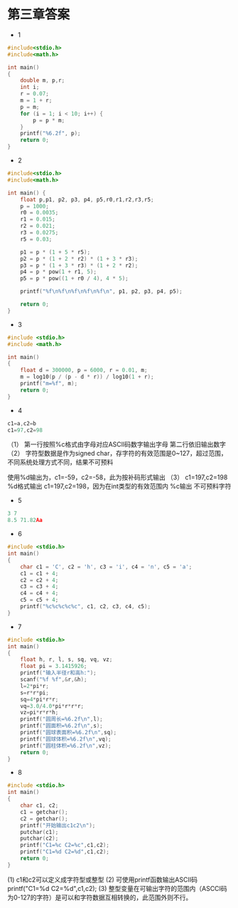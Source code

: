 
# 第三章答案

* 1

~~~C
#include<stdio.h>
#include<math.h>

int main()
{
    double m, p,r;
    int i;
    r = 0.07;
    m = 1 + r;
    p = m;
    for (i = 1; i < 10; i++) {
        p = p * m;
    }
    printf("%6.2f", p);
    return 0;
}

~~~

* 2

~~~C
#include<stdio.h>
#include<math.h>

int main() {
    float p,p1, p2, p3, p4, p5,r0,r1,r2,r3,r5;
    p = 1000;
    r0 = 0.0035;
    r1 = 0.015;
    r2 = 0.021;
    r3 = 0.0275;
    r5 = 0.03;

    p1 = p * (1 + 5 * r5);
    p2 = p * (1 + 2 * r2) * (1 + 3 * r3);
    p3 = p * (1 + 3 * r3) * (1 + 2 * r2);
    p4 = p * pow(1 + r1, 5);
    p5 = p * pow((1 + r0 / 4), 4 * 5);

    printf("%f\n%f\n%f\n%f\n%f\n", p1, p2, p3, p4, p5);

    return 0;
}
~~~

* 3

~~~C
#include <stdio.h>
#include <math.h>

int main()
{
    float d = 300000, p = 6000, r = 0.01, m;
    m = log10(p / (p - d * r)) / log10(1 + r);
    printf("m=%f", m);
    return 0;
}
~~~

* 4

~~~C
c1=a,c2=b
c1=97,c2=98
~~~

（1）
第一行按照%c格式由字母对应ASCII码数字输出字母
第二行依旧输出数字
（2）
字符型数据是作为signed char，存字符的有效范围是0~127，超过范围，不同系统处理方式不同，结果不可预料

使用%d输出为，c1=-59，c2=-58，此为按补码形式输出
（3）
c1=197,c2=198
%d格式输出
c1=197,c2=198，因为在int类型的有效范围内
%c输出
不可预料字符

* 5

~~~C
3 7
8.5 71.82Aa
~~~

* 6

~~~C
#include <stdio.h>
int main()
{
    char c1 = 'C', c2 = 'h', c3 = 'i', c4 = 'n', c5 = 'a';
    c1 = c1 + 4;
    c2 = c2 + 4;
    c3 = c3 + 4;
    c4 = c4 + 4;
    c5 = c5 + 4;
    printf("%c%c%c%c%c", c1, c2, c3, c4, c5);
}
~~~

* 7

~~~C
#include <stdio.h>
int main()
{
    float h, r, l, s, sq, vq, vz;
    float pi = 3.1415926;
    printf("输入半径r和高h:");
    scanf("%f %f",&r,&h);
    l=2*pi*r;
    s=r*r*pi;
    sq=4*pi*r*r;
    vq=3.0/4.0*pi*r*r*r;
    vz=pi*r*r*h;
    printf("圆周长=%6.2f\n",l);
    printf("圆面积=%6.2f\n",s);
    printf("圆球表面积=%6.2f\n",sq);
    printf("圆球体积=%6.2f\n",vq);
    printf("圆柱体积=%6.2f\n",vz);
    return 0;
}
~~~

* 8

~~~C
#include <stdio.h>
int main()
{
    char c1, c2;
    c1 = getchar();
    c2 = getchar();
    printf("开始输出c1c2\n");
    putchar(c1);
    putchar(c2);
    printf("C1=%c C2=%c",c1,c2);
    printf("C1=%d C2=%d",c1,c2);
    return 0;
}
~~~

(1)
c1和c2可以定义成字符型或整型
(2)
可使用printf函数输出ASCII码
printf("C1=%d C2=%d",c1,c2);
(3)
整型变量在可输出字符的范围内（ASCCI码为0-127的字符）是可以和字符数据互相转换的，此范围外则不行。
